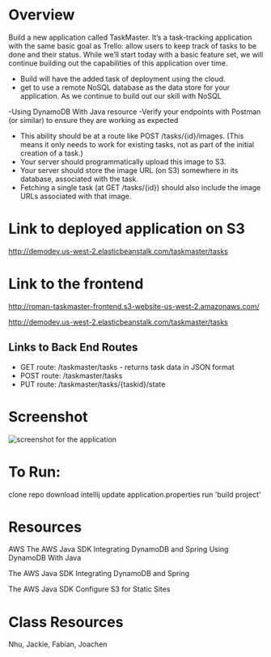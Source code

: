 # Overview
Build a new application called TaskMaster. 
It’s a task-tracking application with the same basic goal as Trello: allow
 users to keep track of tasks to be done and their status. While we’ll start
  today with a basic feature set, we will continue building out the capabilities
   of this application over time.

 - Build will have the added task of deployment using the cloud.
 - get to use a remote NoSQL database as the data store for your application. As we continue to build out our skill 
with NoSQL

-Using DynamoDB With Java resource
-Verify your endpoints with Postman (or similar) 
 to ensure they are working as expected
 
- This ability should be at a route like POST /tasks/{id}/images. 
(This means it only needs to work for existing tasks, not as part of the
 initial creation of a task.)
- Your server should programmatically upload this image to S3.
- Your server should store the image URL (on S3) somewhere in its database, associated with the task.
- Fetching a single task (at GET /tasks/{id}) should also include the image URLs associated with that image.

 # Link to deployed application on S3
 http://demodev.us-west-2.elasticbeanstalk.com/taskmaster/tasks
 
 # Link to the frontend
 http://roman-taskmaster-frontend.s3-website-us-west-2.amazonaws.com/
 
 http://demodev.us-west-2.elasticbeanstalk.com/taskmaster/tasks
 
 ## Links to Back End Routes
  - GET route: /taskmaster/tasks - returns task data in JSON format
  - POST route: /taskmaster/tasks
  - PUT route: /taskmaster/tasks/{taskid}/state
 
 
# Screenshot

 ![screenshot for the application](../taskmaster/assets/screenshot.png)
 
 
 # To Run:
 clone repo
 download intellij
 update application.properties
 run 'build project'
 
# Resources
AWS
The AWS Java SDK
Integrating DynamoDB and Spring
Using DynamoDB With Java

The AWS Java SDK
Integrating DynamoDB and Spring

The AWS Java SDK
Configure S3 for Static Sites

# Class Resources
Nhu, Jackie, Fabian, Joachen

